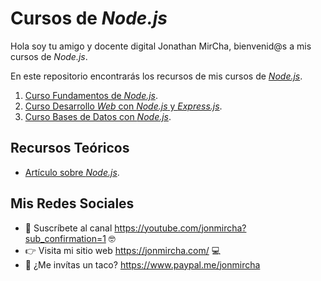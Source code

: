 # Cursos de _Node.js_

Hola soy tu amigo y docente digital Jonathan MirCha, bienvenid@s a mis cursos de _Node.js_.

En este repositorio encontrarás los recursos de mis cursos de [_Node.js_](https://www.youtube.com/playlist?list=PLvq-jIkSeTUY3gY-ptuqkNEXZHsNwlkND).

1. [Curso Fundamentos de _Node.js_](https://www.youtube.com/watch?v=0f26_Enlv38).
1. [Curso Desarrollo _Web_ con _Node.js_ y _Express.js_](https://www.youtube.com/watch?v=tDF644vI-gs).
1. [Curso Bases de Datos con _Node.js_](https://www.youtube.com/watch?v=p1LreEA_vT4).

## Recursos Teóricos

- [Artículo sobre _Node.js_](https://jonmircha.com/nodejs).

## Mis Redes Sociales

- 🔔 Suscríbete al canal https://youtube.com/jonmircha?sub_confirmation=1 🤓
- 👉 Visita mi sitio web https://jonmircha.com/ 💻
- 🌮 ¿Me invítas un taco? https://www.paypal.me/jonmircha

